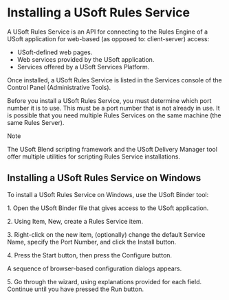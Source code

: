 # Installing a USoft Rules Service

A USoft Rules Service is an API for connecting to the Rules Engine of a USoft application for web-based (as opposed to: client-server) access:

- USoft-defined web pages.
- Web services provided by the USoft application.
- Services offered by a USoft Services Platform.

Once installed, a USoft Rules Service is listed in the Services console of the Control Panel (Administrative Tools).

Before you install a USoft Rules Service, you must determine which port number it is to use. This must be a port number that is not already in use. It is possible that you need multiple Rules Services on the same machine (the same Rules Server).

> [!NOTE]
> The USoft Blend scripting framework and the USoft Delivery Manager tool offer multiple utilities for scripting Rules Service installations.

## Installing a USoft Rules Service on Windows

To install a USoft Rules Service on Windows, use the USoft Binder tool:

1. Open the USoft Binder file that gives access to the USoft application.

2. Using Item, New, create a Rules Service item.

3. Right-click on the new item, (optionally) change the default Service Name, specify the Port Number, and click the Install button.

4. Press the Start button, then press the Configure button.

A sequence of browser-based configuration dialogs appears.

5. Go through the wizard, using explanations provided for each field. Continue until you have pressed the Run button.